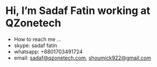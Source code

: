 # Hi, I’m Sadaf Fatin working at QZonetech

- How to reach me ...
- skype: sadaf fatin
- whatsapp: +8801703491724
- email: sadaf@qzonetech.com, shoumick922@gmail.com

<!---
Sadaf-QZonetech/Sadaf-QZonetech is a ✨ special ✨ repository because its `README.md` (this file) appears on your GitHub profile.
You can click the Preview link to take a look at your changes.
--->
